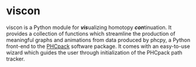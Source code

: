 # viscon

viscon is a Python module for <b><em>vis</em></b>ualizing homotopy <b><em>con</em></b>tinuation. It provides a collection of functions which streamline the production of meaningful graphs and animations from data produced by phcpy, a Python front-end to the <a href="https://github.com/janverschelde/PHCpack">PHCpack</a> software package. It comes with an easy-to-use wizard which guides the user through initialization of the PHCpack path tracker. 

